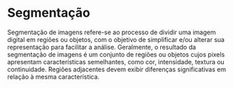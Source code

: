 # Segmentação
Segmentação de imagens refere-se ao processo de dividir uma imagem digital em regiões ou objetos, com o objetivo de simplificar e/ou alterar sua representação para facilitar a análise. Geralmente, o resultado da segmentação de imagens é um conjunto de regiões ou objetos cujos pixels apresentam características semelhantes, como cor, intensidade, textura ou continuidade. Regiões adjacentes devem exibir diferenças significativas em relação à mesma característica.